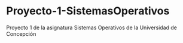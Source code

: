 # Proyecto-1-SistemasOperativos
Proyecto 1 de la asignatura Sistemas Operativos de la Universidad de Concepción

